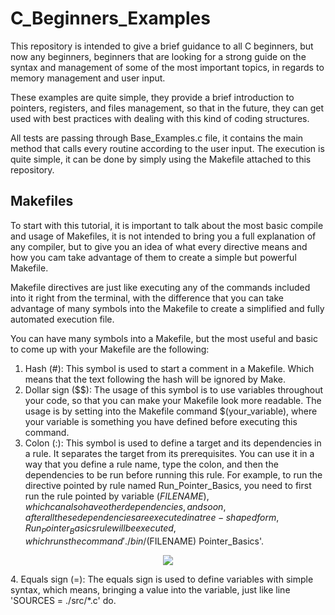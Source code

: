 # C_Beginners_Examples
This repository is intended to give a brief guidance to all C beginners, but now any beginners, beginners that are looking for a strong guide on the syntax and management of some of the most important topics, in regards to memory management and user input.

These examples are quite simple, they provide a brief introduction to pointers, registers, and files management, so that in the future, they can get used with best practices with dealing with this kind of coding structures.

All tests are passing through Base_Examples.c file, it contains the main method that calls every routine according to the user input. The execution is quite simple, it can be done by simply using the Makefile attached to this repository.

## Makefiles

To start with this tutorial, it is important to talk about the most basic compile and usage of Makefiles, it is not intended to bring you a full explanation of any compiler, but to give you an idea of what every directive means and how you cam take advantage of them to create a simple but powerful Makefile.

Makefile directives are just like executing any of the commands included into it right from the terminal, with the difference that you can take advantage of many symbols into the Makefile to create a simplified and fully automated execution file.

You can have many symbols into a Makefile, but the most useful and basic to come up with your Makefile are the following:
1. Hash (#): This symbol is used to start a comment in a Makefile. Which means that the text following the hash will be ignored by Make.
2. Dollar sign ($\$): The usage of this symbol is to use variables throughout your code, so that you can make your Makefile look more readable. The usage is by setting into the Makefile command $(your_variable), where your variable is something you have defined before executing this command.
3. Colon (:): This symbol is used to define a target and its dependencies in a rule. It separates the target from its prerequisites. You can use it in a way that you define a rule name, type the colon, and then the dependencies to be run before running this rule. For example, to run the directive pointed by rule named Run_Pointer_Basics, you need to first run the rule pointed by variable $(FILENAME), which can also have other dependencies, and so on, after all these dependencies are executed in a tree-shaped form, Run_Pointer_Basics rule will be executed, which runs the command './bin/$(FILENAME) Pointer_Basics'.
<p align="center">
  <img src="https://github.com/trejkev/C_Beginners_Examples/assets/18760154/47b0d3dd-3c60-41f5-b1bc-294e6346950b" />
</p>
4. Equals sign (=): The equals sign is used to define variables with simple syntax, which means, bringing a value into the variable, just like line 'SOURCES = ./src/*.c' do. 

